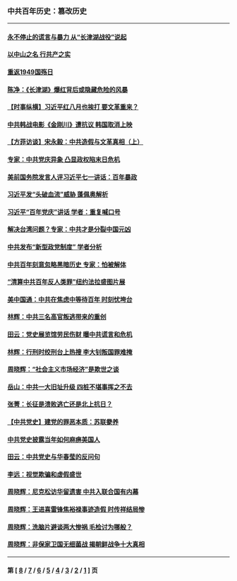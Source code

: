 ### 中共百年历史：篡改历史
---
#### [永不停止的谎言与暴力 从“长津湖战役”说起](../../pages/nf1176115/n13494094.md?01190430) 
#### [以中山之名 行共产之实](../../pages/nf1176115/n13346437.md?01190430) 
#### [重返1949国殇日](../../pages/nf1176115/n13346372.md?01190430) 
#### [陈净：《长津湖》爆红背后或隐藏危险的风暴](../../pages/nf1176115/n13314364.md?01190430) 
#### [【时事纵横】习近平红八月也挨打 要文革重来？](../../pages/nf1176115/n13231393.md?01190430) 
#### [中共韩战电影《金刚川》遭抗议 韩国取消上映](../../pages/nf1176115/n13219114.md?01190430) 
#### [【方菲访谈】宋永毅：中共造假与文革真相（上）](../../pages/nf1176115/n13200760.md?01190430) 
#### [专家：中共党庆异象 凸显政权陷末日危机](../../pages/nf1176115/n13067084.md?01190430) 
#### [美前国务院发言人评习近平七一讲话：百年暴政](../../pages/nf1176115/n13066986.md?01190430) 
#### [习近平发“头破血流”威胁 蓬佩奥解析](../../pages/nf1176115/n13063604.md?01190430) 
#### [习近平“百年党庆”讲话 学者：重复喊口号](../../pages/nf1176115/n13061411.md?01190430) 
#### [解决台湾问题？专家：中共才是分裂中国元凶](../../pages/nf1176115/n13060811.md?01190430) 
#### [中共发布“新型政党制度” 学者分析](../../pages/nf1176115/n13056354.md?01190430) 
#### [中共百年刻意忽略黑暗历史 专家：怕被解体](../../pages/nf1176115/n13056056.md?01190430) 
#### [“清算中共百年反人类罪”纽约法拉盛图片展](../../pages/nf1176115/n13052220.md?01190430) 
#### [美中国通：中共在焦虑中等待百年 时刻忧垮台](../../pages/nf1176115/n13048820.md?01190430) 
#### [林辉：中共三名高官叛逃带来的重创](../../pages/nf1176115/n13035206.md?01190430) 
#### [田云：党史展览馆劳民伤财 曝中共谎言和危机](../../pages/nf1176115/n13033900.md?01190430) 
#### [林辉：行刑时绞刑台上热搜 李大钊叛国罪难掩](../../pages/nf1176115/n13031965.md?01190430) 
#### [周晓辉：“社会主义市场经济”是欺世之谈](../../pages/nf1176115/n13024090.md?01190430) 
#### [岳山：中共一大旧址升级 四桩不堪事挥之不去](../../pages/nf1176115/n13021697.md?01190430) 
#### [张菁：长征是溃败逃亡还是北上抗日？](../../pages/nf1176115/n13020585.md?01190430) 
#### [【中共党史】建党的罪恶本质：苏联豢养](../../pages/nf1176115/n13011888.md?01190430) 
#### [中共党史披露当年如何麻痹美国人](../../pages/nf1176115/n12966400.md?01190430) 
#### [田云：中共党史与华春莹的反问句](../../pages/nf1176115/n12765178.md?01190430) 
#### [李远：视觉欺骗和虚假盛世](../../pages/nf1176115/n12993376.md?01190430) 
#### [周晓辉：尼克松访华留遗害 中共入联合国有内幕](../../pages/nf1176115/n12991422.md?01190430) 
#### [周晓辉：王进喜雷锋焦裕禄事迹造假 时传祥结局惨](../../pages/nf1176115/n12985497.md?01190430) 
#### [周晓辉：洗脑片避谈两大惨祸 毛检讨为哪般？](../../pages/nf1176115/n12971285.md?01190430) 
#### [周晓辉：非保家卫国无细菌战 揭朝鲜战争十大真相](../../pages/nf1176115/n12954161.md?01190430) 

---
#### 第 [ [8](./8.md?01190430) / [7](./7.md?01190430) / [6](./6.md?01190430) / [5](./5.md?01190430) / [4](./4.md?01190430) / [3](./3.md?01190430) / [2](./2.md?01190430) / [1](./1.md?01190430) ] 页
